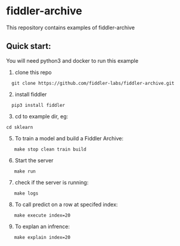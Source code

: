 # fiddler-archive
This repository contains examples of fiddler-archive

## Quick start:

You will need python3 and docker to run this example

1. clone this repo
```
  git clone https://github.com/fiddler-labs/fiddler-archive.git
```
2. install fiddler
```
  pip3 install fiddler
```

3. cd to example dir, eg:
```
cd sklearn
```

5. To train a model and build a Fiddler Archive:
```
   make stop clean train build
```

6. Start the server 
```
   make run
```


7. check if the server is running:
```
   make logs
```

8. To call predict on a row at specifed index:  
```
   make execute index=20
```

 9. To explan an infrence:
```
   make explain index=20
```
